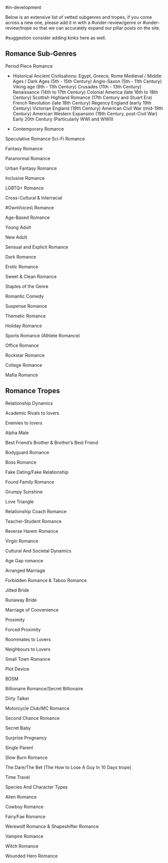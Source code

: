 #in-development 

Below is an extensive list of vetted subgenres and tropes, if you come across a new one, please add it in with a #under-review/genre or #under-review/trope so that we can accurately expand our pillar posts on the site.

#suggestion consider adding kinks here as well.

## Romance Sub-Genres

Period Piece Romance
- Historical
Ancient Civilisations: Egypt, Greece, Rome
Medieval / Middle Ages / Dark Ages (5th - 15th Century)
Anglo-Saxon (5th - 11th Century)
Viking age (8th - 11th Century)
Crusades (11th - 13th Century)
Renaissance (14th to 17th Century)
Colonial America (late 16th to 18th Century)
Scottish Highland Romance (17th Century and Stuart Era)
French Revolution (late 18th Century)
Regency England  (early 19th Century)
Victorian England (19th Century)
American Civil War (mid-19th Century)
American Western Expansion (19th Century, post-Civil War)
Early 20th Century (Particularly WWI and WWII)

- Contemporary Romance

Speculative Romance
Sci-Fi Romance

Fantasy Romance

Paranormal Romance


Urban Fantasy Romance



Inclusive Romance



LGBTQ+ Romance


Cross-Cultural & Interracial


\#OwnVoices\ Romance


Age-Based Romance



Young Adult


New Adult


Sensual and Explicit Romance



Dark Romance


Erotic Romance


Sweet & Clean Romance


Staples of the Genre



Romantic Comedy


Suspense Romance


Thematic Romance



Holiday Romance


Sports Romance (Athlete Romance)


Office Romance


Rockstar Romance


College Romance


Mafia Romance

## Romance Tropes


Relationship Dynamics

Academic Rivals to lovers


Enemies to lovers


Alpha Male

Best Friend’s Brother & Brother’s Best Friend

Bodyguard Romance

Boss Romance

Fake Dating/Fake Relationship

Found Family Romance

Grumpy Sunshine 

Love Triangle

Relationship Coach Romance

Teacher-Student Romance

Reverse Harem Romance

Virgin Romance

Cultural And Societal Dynamics

Age Gap romance

Arranged Marriage

Forbidden Romance & Taboo Romance

Jilted Bride

Runaway Bride

Marriage of Convenience

Proximity

Forced Proximity

Roommates to Lovers

Neighbours to Lovers


Small Town Romance


Plot Device

BDSM

Billionaire Romance/Secret Billionaire


Dirty Talker

Motorcycle Club/MC Romance

Second Chance Romance

Secret Baby

Surprise Pregnancy

Single Parent

Slow Burn Romance

The Dare/The Bet (The How to Lose A Guy In 10 Days trope)

Time Travel

Species And Character Types

Alien Romance

Cowboy Romance

Fairy/Fae Romance

Werewolf Romance & Shapeshifter Romance

Vampire Romance

Witch Romance

Wounded Hero Romance